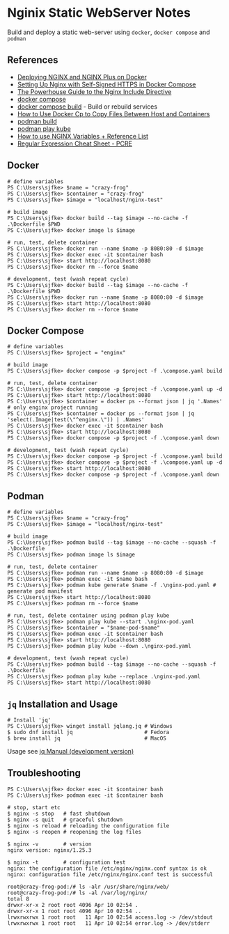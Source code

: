 # Nginix Static WebServer Notes

Build and deploy a static web-server using `docker`, `docker compose` and `podman`

## References

* [Deploying NGINX and NGINX Plus on Docker](https://docs.nginx.com/nginx/admin-guide/installing-nginx/installing-nginx-docker/)
* [Setting Up Nginx with Self-Signed HTTPS in Docker Compose](https://ecostack.dev/posts/nginx-self-signed-https-docker-compose/)
* [The Powerhouse Guide to the Nginx Include Directive](https://thelinuxcode.com/nginx-include/)
* [docker compose](https://docs.docker.com/reference/cli/docker/compose/)
* [docker compose build](https://docs.docker.com/reference/cli/docker/compose/build/) - Build or rebuild services
* [How to Use Docker Cp to Copy Files Between Host and Containers](https://www.howtogeek.com/devops/how-to-use-docker-cp-to-copy-files-between-host-and-containers/)
* [podman build](https://docs.podman.io/en/latest/markdown/podman-build.1.html)
* [podman play kube](https://docs.podman.io/en/latest/markdown/podman-kube-play.1.html)
* [How to use NGINX Variables + Reference List](https://statuslist.app/nginx/variables/)
* [Regular Expression Cheat Sheet - PCRE](https://github.com/niklongstone/regular-expression-cheat-sheet)

## Docker

```shell
# define variables
PS C:\Users\sjfke> $name = "crazy-frog"
PS C:\Users\sjfke> $container = "crazy-frog"
PS C:\Users\sjfke> $image = "localhost/nginx-test"

# build image
PS C:\Users\sjfke> docker build --tag $image --no-cache -f .\Dockerfile $PWD
PS C:\Users\sjfke> docker image ls $image

# run, test, delete container
PS C:\Users\sjfke> docker run --name $name -p 8080:80 -d $image
PS C:\Users\sjfke> docker exec -it $container bash
PS C:\Users\sjfke> start http://localhost:8080
PS C:\Users\sjfke> docker rm --force $name

# development, test (wash repeat cycle)
PS C:\Users\sjfke> docker build --tag $image --no-cache -f .\Dockerfile $PWD
PS C:\Users\sjfke> docker run --name $name -p 8080:80 -d $image
PS C:\Users\sjfke> start http://localhost:8080
PS C:\Users\sjfke> docker rm --force $name
```

## Docker Compose

```shell
# define variables
PS C:\Users\sjfke> $project = "enginx"

# build image
PS C:\Users\sjfke> docker compose -p $project -f .\compose.yaml build

# run, test, delete container
PS C:\Users\sjfke> docker compose -p $project -f .\compose.yaml up -d
PS C:\Users\sjfke> start http://localhost:8080
PS C:\Users\sjfke> $container = docker ps --format json | jq '.Names' # only enginx project running 
PS C:\Users\sjfke> $container = docker ps --format json | jq 'select(.Image|test(\"^enginx.\")) | .Names'
PS C:\Users\sjfke> docker exec -it $container bash
PS C:\Users\sjfke> start http://localhost:8080
PS C:\Users\sjfke> docker compose -p $project -f .\compose.yaml down

# development, test (wash repeat cycle)
PS C:\Users\sjfke> docker compose -p $project -f .\compose.yaml build
PS C:\Users\sjfke> docker compose -p $project -f .\compose.yaml up -d
PS C:\Users\sjfke> start http://localhost:8080
PS C:\Users\sjfke> docker compose -p $project -f .\compose.yaml down
```

## Podman

```shell
# define variables
PS C:\Users\sjfke> $name = "crazy-frog"
PS C:\Users\sjfke> $image = "localhost/nginx-test"

# build image
PS C:\Users\sjfke> podman build --tag $image --no-cache --squash -f .\Dockerfile
PS C:\Users\sjfke> podman image ls $image

# run, test, delete container
PS C:\Users\sjfke> podman run --name $name -p 8080:80 -d $image
PS C:\Users\sjfke> podman exec -it $name bash
PS C:\Users\sjfke> podman kube generate $name -f .\nginx-pod.yaml # generate pod manifest
PS C:\Users\sjfke> start http://localhost:8080
PS C:\Users\sjfke> podman rm --force $name

# run, test, delete container using podman play kube
PS C:\Users\sjfke> podman play kube --start .\nginx-pod.yaml
PS C:\Users\sjfke> $container = "$name-pod-$name"
PS C:\Users\sjfke> podman exec -it $container bash
PS C:\Users\sjfke> start http://localhost:8080
PS C:\Users\sjfke> podman play kube --down .\nginx-pod.yaml

# development, test (wash repeat cycle)
PS C:\Users\sjfke> podman build --tag $image --no-cache --squash -f .\Dockerfile
PS C:\Users\sjfke> podman play kube --replace .\nginx-pod.yaml
PS C:\Users\sjfke> start http://localhost:8080
```

## ``jq`` Installation and Usage

```shell
# Install 'jq'
PS C:\Users\sjfke> winget install jqlang.jq # Windows
$ sudo dnf install jq                       # Fedora
$ brew install jq                           # MacOS
```

Usage see [jq Manual (development version)](https://jqlang.github.io/jq/manual/)

## Troubleshooting

```shell
PS C:\Users\sjfke> docker exec -it $container bash
PS C:\Users\sjfke> podman exec -it $container bash

# stop, start etc
$ nginx -s stop   # fast shutdown
$ nginx -s quit   # graceful shutdown
$ nginx -s reload # reloading the configuration file
$ nginx -s reopen # reopening the log files

$ nginx -v        # version
nginx version: nginx/1.25.3

$ nginx -t        # configuration test
nginx: the configuration file /etc/nginx/nginx.conf syntax is ok
nginx: configuration file /etc/nginx/nginx.conf test is successful

root@crazy-frog-pod:/# ls -alr /usr/share/nginx/web/
root@crazy-frog-pod:/# ls -al /var/log/nginx/
total 8
drwxr-xr-x 2 root root 4096 Apr 10 02:54 .
drwxr-xr-x 1 root root 4096 Apr 10 02:54 ..
lrwxrwxrwx 1 root root   11 Apr 10 02:54 access.log -> /dev/stdout
lrwxrwxrwx 1 root root   11 Apr 10 02:54 error.log -> /dev/stderr
```

